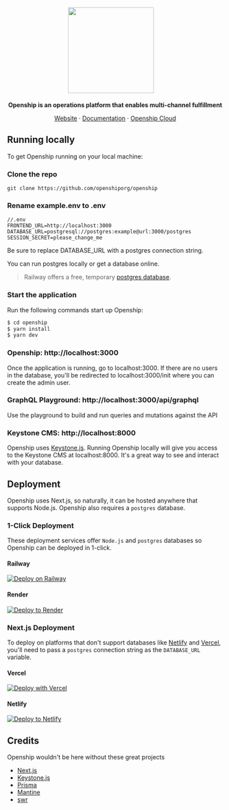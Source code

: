 <h1 align="center">
  <a href="https://openship.org">
    <img width="200px" style="margin-right: 20px" src="https://docs.openship.org/images/openship.svg">
  </a>
</h1>

<div align="center">

**Openship is an operations platform that enables multi-channel fulfillment**

[Website](https://openship.org) · [Documentation](https://docs.openship.org) · [Openship Cloud](https://openship.org/signup)

</div>

## Running locally

To get Openship running on your local machine:

### Clone the repo

```
git clone https://github.com/openshiporg/openship
```

### Rename example.env to .env

```shell
//.env
FRONTEND_URL=http://localhost:3000
DATABASE_URL=postgresql://postgres:example@url:3000/postgres
SESSION_SECRET=please_change_me
```

Be sure to replace DATABASE_URL with a postgres connection string.

You can run postgres locally or get a database online.

> Railway offers a free, temporary [postgres database](https://railway.app/new/postgresql).

### Start the application

Run the following commands start up Openship:

```js
$ cd openship
$ yarn install
$ yarn dev
```

### Openship: http://localhost:3000

Once the application is running, go to localhost:3000. If there are no users in the database, you'll be redirected to localhost:3000/init where you can create the admin user.

### GraphQL Playground: http://localhost:3000/api/graphql

Use the playground to build and run queries and mutations against the API

### Keystone CMS: http://localhost:8000

Openship uses [Keystone.js](https://github.com/keystonejs/keystone). Running Openship locally will give you access to the Keystone CMS at localhost:8000. It's a great way to see and interact with your database.

## Deployment

Openship uses Next.js, so naturally, it can be hosted anywhere that supports Node.js. Openship also requires a `postgres` database.

### 1-Click Deployment

These deployment services offer `Node.js` and `postgres` databases so Openship can be deployed in 1-click.

#### Railway

[![Deploy on Railway](https://railway.app/button.svg)](https://railway.app/new/template/31ZaPV?referralCode=fQpsld)

#### Render

[![Deploy to Render](https://render.com/images/deploy-to-render-button.svg)](https://render.com/deploy?repo=https://github.com/openshiporg/openship)

### Next.js Deployment

To deploy on platforms that don't support databases like [Netlify](https://netlify.com) and [Vercel](https://vercel.com), you'll need to pass a `postgres` connection string as the `DATABASE_URL` variable.

#### Vercel

[![Deploy with Vercel](https://vercel.com/button)](https://vercel.com/new/clone?repository-url=https%3A%2F%2Fgithub.com%2Fopenshiporg%2Fopenship&env=SESSION_SECRET,FRONTEND_URL,DATABASE_URL&envDescription=A%20postgres%20connection%20string%20is%20used%20for%20DATABASE_URL)

#### Netlify

[![Deploy to Netlify](https://www.netlify.com/img/deploy/button.svg)](https://app.netlify.com/start/deploy?repository=https://github.com/openshiporg/openship)

## Credits

Openship wouldn't be here without these great projects

- [Next.js](https://nextjs.org/)
- [Keystone.js](https://keystonejs.com/)
- [Prisma](https://prisma.io/)
- [Mantine](https://mantine.dev/)
- [swr](https://swr.vercel.app/)
